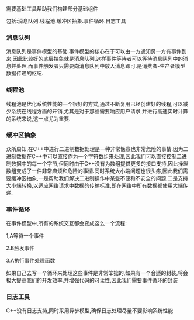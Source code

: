 需要基础工具帮助我们构建部分基础组件

包括:消息队列.线程池.缓冲区抽象.事件循环.日志工具

### 消息队列

消息队列是事件模型的基础.事件模型的核心在于可以由一方通知另一方有事件到来,因此比较好的底层抽象就是消息队列,这样事件等待者可以等待消息队列中的消息并处理,而事件触发者只需要向消息队列中放入消息即可.是消费者-生产者模型数据传递的枢纽.

### 线程池

线程池是优化系统性能的一个很好的方式,通过不断复用已经创建好的线程,可以减少系统在线程方面的开销,尤其是对于那些需要响应用户请求,并进行高速实时计算的系统来说,这一点尤为重要.

### 缓冲区抽象

众所周知,在C++中进行二进制数据处理是一种非常惬意也非常危险的事情.因为二进制数据在C++中可以直接作为一个字符数组来处理,因此我们可以直接控制二进制数据中的每一个字节,但同时由于C++没有为数组提供更多的接口支持,因此操纵数组变成了一件非常麻烦和危险的事情.同时系统大小端问题也很头疼,因此我们需要缓冲区抽象,一是帮助我们解决二进制操作中某些不便和不安全的问题,二是支持大小端转换,以适应网络请求中数据的传输标准,即在网络中所有数据都使用大端传递.

### 事件循环

在事件模型中,所有的系统交互都会变成这么一个流程:

1,A等待一个事件

2.B触发事件

3.A执行事件处理函数

如果自己去写一个循环来处理这些事件是非常笨拙的,如果有一个合适的封装,将会极大提高我们的开发效率,并增强代码的可读性,因此我们需要事件循环的封装

### 日志工具

C++没有日志支持,同时采用异步模型,确保日志处理尽量不要影响系统性能
